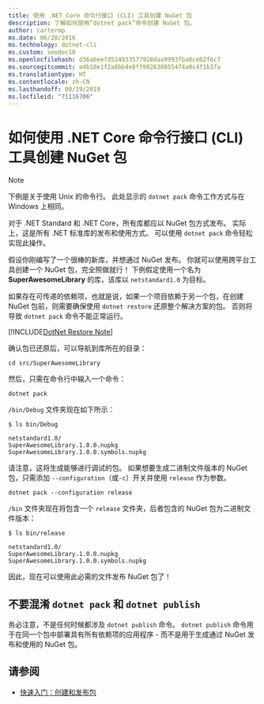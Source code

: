 ```yaml
---
title: 使用 .NET Core 命令行接口 (CLI) 工具创建 NuGet 包
description: 了解如何使用“dotnet pack”命令创建 NuGet 包。
author: cartermp
ms.date: 06/20/2016
ms.technology: dotnet-cli
ms.custom: seodec18
ms.openlocfilehash: d36a6ee7d524933577928daa9993fba8ce62f6c7
ms.sourcegitcommit: a4b10e1f2a8bb4e8ff902630855474a0c4f1b37a
ms.translationtype: HT
ms.contentlocale: zh-CN
ms.lasthandoff: 09/19/2019
ms.locfileid: "71116706"
---
```

# <a name="how-to-create-a-nuget-package-with-net-core-command-line-interface-cli-tools"></a>如何使用 .NET Core 命令行接口 (CLI) 工具创建 NuGet 包

> [!NOTE]
> 下例是关于使用 Unix 的命令行。 此处显示的 `dotnet pack` 命令工作方式与在 Windows 上相同。

对于 .NET Standard 和 .NET Core，所有库都应以 NuGet 包方式发布。 实际上，这是所有 .NET 标准库的发布和使用方式。 可以使用 `dotnet pack` 命令轻松实现此操作。

假设你刚编写了一个很棒的新库，并想通过 NuGet 发布。 你就可以使用跨平台工具创建一个 NuGet 包，完全照做就行！ 下例假定使用一个名为 **SuperAwesomeLibrary** 的库，该库以 `netstandard1.0` 为目标。

如果存在可传递的依赖项，也就是说，如果一个项目依赖于另一个包，在创建 NuGet 包前，则需要确保使用 `dotnet restore` 还原整个解决方案的包。 否则将导致 `dotnet pack` 命令不能正常运行。

[!INCLUDE[DotNet Restore Note](~/includes/dotnet-restore-note.md)]

确认包已还原后，可以导航到库所在的目录：

```console
cd src/SuperAwesomeLibrary
```

然后，只需在命令行中输入一个命令：

```dotnetcli
dotnet pack
```

`/bin/Debug` 文件夹现在如下所示：

```console
$ ls bin/Debug

netstandard1.0/
SuperAwesomeLibrary.1.0.0.nupkg
SuperAwesomeLibrary.1.0.0.symbols.nupkg
```

请注意，这将生成能够进行调试的包。 如果想要生成二进制文件版本的 NuGet 包，只需添加 `--configuration`（或`-c`）开关并使用 `release` 作为参数。

```dotnetcli
dotnet pack --configuration release
```

`/bin` 文件夹现在将包含一个 `release` 文件夹，后者包含的 NuGet 包为二进制文件版本：

```console
$ ls bin/release

netstandard1.0/
SuperAwesomeLibrary.1.0.0.nupkg
SuperAwesomeLibrary.1.0.0.symbols.nupkg
```

因此，现在可以使用此必需的文件发布 NuGet 包了！

## <a name="dont-confuse-dotnet-pack-with-dotnet-publish"></a>不要混淆 `dotnet pack` 和 `dotnet publish`

务必注意，不是任何时候都涉及 `dotnet publish` 命令。 `dotnet publish` 命令用于在同一个包中部署具有所有依赖项的应用程序 - 而不是用于生成通过 NuGet 发布和使用的 NuGet 包。

## <a name="see-also"></a>请参阅

- [快速入门：创建和发布包](/nuget/quickstart/create-and-publish-a-package-using-the-dotnet-cli)
